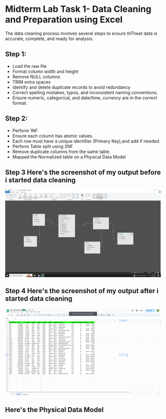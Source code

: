 # Midterm Lab Task 1- Data Cleaning and Preparation using Excel
The data cleaning process involves several steps to ensure thTheat data is accurate, complete, and ready for analysis.
## Step 1: 
- Load the raw file
- Format column width and height
- Remove NULL columns
- TRIM extra spaces
- Identify and delete duplicate records to avoid redundancy
- Correct spelling mistakes, typos, and inconsistent naming conventions.
- Ensure numeric, categorical, and date/time, currency are in the correct format.

## Step 2:
- Perform 1NF
- Ensure each column has atomic values.
- Each row must have a unique identifier (Primary Key),and add if needed.
- Perform Table split using 2NF
- Remove duplicate columns from the same table.
- Mapped the Normalized table on a Physical Data Model

## Step 3 Here's the screenshot of my output before i started data cleaning
![image alt](https://github.com/Vmallari24-Hub/EDM-Portfolio/blob/dbcc42f502803611e1bd8280750c4760652b6623/IMAGE/Screenshot%20(3).png)

## Step 4 Here's the screenshot of my output after i started data cleaning
![image alt](https://github.com/Vmallari24-Hub/EDM-Portfolio/blob/95ee2322111349501f23c93a11d7b963f9512b98/IMAGE/Cleaned%20and%20Normalized.png)

## Here's the Physical Data Model
